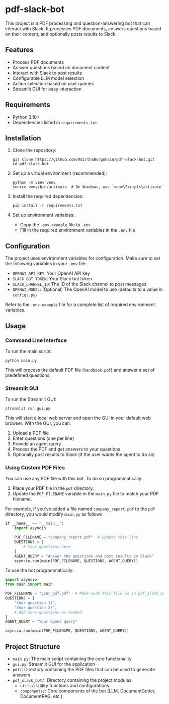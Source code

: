 # pdf-slack-bot

This project is a PDF processing and question-answering bot that can interact with Slack. It processes PDF documents,
answers questions based on their content, and optionally posts results to Slack.

## Features

- Process PDF documents
- Answer questions based on document content
- Interact with Slack to post results
- Configurable LLM model selection
- Action selection based on user queries
- Streamlit GUI for easy interaction

## Requirements

- Python 3.10+
- Dependencies listed in `requirements.txt`

## Installation

1. Clone the repository:
   ```
   git clone https://github.com/AdirthaBorgohain/pdf-slack-bot.git
   cd pdf-slack-bot
   ```

2. Set up a virtual environment (recommended):
   ```
   python -m venv venv
   source venv/bin/activate  # On Windows, use `venv\Scripts\activate`
   ```

3. Install the required dependencies:
   ```
   pip install -r requirements.txt
   ```

4. Set up environment variables:
    - Copy the `.env.example` file to `.env`
    - Fill in the required environment variables in the `.env` file

## Configuration

The project uses environment variables for configuration. Make sure to set the following variables in your `.env` file:

- `OPENAI_API_KEY`: Your OpenAI API key
- `SLACK_BOT_TOKEN`: Your Slack bot token
- `SLACK_CHANNEL_ID`: The ID of the Slack channel to post messages
- `OPENAI_MODEL`: (Optional) The OpenAI model to use (defaults to a value in `configs.py`)

Refer to the `.env.example` file for a complete list of required environment variables.

## Usage

### Command Line Interface

To run the main script:

```
python main.py
```

This will process the default PDF file (`handbook.pdf`) and answer a set of predefined questions.

### Streamlit GUI

To run the Streamlit GUI:

```
streamlit run gui.py
```

This will start a local web server and open the GUI in your default web browser. With the GUI, you can:

1. Upload a PDF file
2. Enter questions (one per line)
3. Provide an agent query
4. Process the PDF and get answers to your questions
5. Optionally post results to Slack (if the user wants the agent to do so)

### Using Custom PDF Files

You can use any PDF file with this bot. To do so programmatically:

1. Place your PDF file in the `pdf` directory.
2. Update the `PDF_FILENAME` variable in the `main.py` file to match your PDF filename.

For example, if you've added a file named `company_report.pdf` to the `pdf` directory, you would
modify `main.py` as follows:

```python
if __name__ == "__main__":
    import asyncio

    PDF_FILENAME = "company_report.pdf"  # Update this line
    QUESTIONS = [
        # Your questions here
    ]
    AGENT_QUERY = "Answer the questions and post results on Slack"
    asyncio.run(main(PDF_FILENAME, QUESTIONS, AGENT_QUERY))
```

To use the bot programmatically:

```python
import asyncio
from main import main

PDF_FILENAME = "your_pdf.pdf"  # Make sure this file is in pdf_slack_bot/pdf directory
QUESTIONS = [
    "Your question 1?",
    "Your question 2?",
    # Add more questions as needed
]
AGENT_QUERY = "Your agent query"

asyncio.run(main(PDF_FILENAME, QUESTIONS, AGENT_QUERY))
```

## Project Structure

- `main.py`: The main script containing the core functionality
- `gui.py`: Streamlit GUI for the application
- `pdf/`: Directory containing the PDF files that can be used to generate answers
- `pdf_slack_bot/`: Directory containing the project modules
    - `utils/`: Utility functions and configurations
    - `components/`: Core components of the bot (LLM, DocumentGetter, DocumentRAG, etc.)